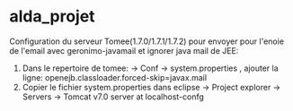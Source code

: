 # alda_projet

Configuration du serveur Tomee(1.7.0/1.7.1/1.7.2) pour envoyer pour l'enoie de l'email 
avec geronimo-javamail et ignorer java mail de JEE:
1. Dans le repertoire de tomee: -> Conf -> system.properties , 
  ajouter la ligne:   openejb.classloader.forced-skip=javax.mail
2. Copier le fichier system.properties dans 
   eclipse -> Project explorer -> Servers -> Tomcat v7.0 server at localhost-confg

